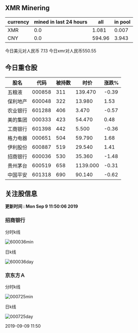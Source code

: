 ## XMR Minering

|currency|mined in last 24 hours|all|in pool|
|---|---|---|---|
|XMR|0.0|1.081|0.007|
|CNY|0.0|594.96|3.943|

今日美元对人民币 7.13	今日xmr对人民币550.55


## 今日重仓股 

|股名|代码|被持数|时价|涨跌%|
|---|---|---|---|---|
|五粮液|000858|311|139.470|-0.39|
|保利地产|600048|322|13.980|1.53|
|农业银行|601288|406|3.470|-0.57|
|美的集团|000333|423|54.470|0.48|
|工商银行|601398|442|5.500|-0.36|
|格力电器|000651|504|59.790|1.68|
|伊利股份|600887|519|29.540|1.41|
|招商银行|600036|530|35.360|-1.48|
|贵州茅台|600519|658|1139.000|-0.31|
|中国平安|601318|690|90.140|-0.62|

## 关注股信息
**更新时间 : Mon Sep  9 11:50:06 2019**
### 招商银行 
分时k线

![600036min](http://image.sinajs.cn/newchart/min/n/sh600036.gif)

日k线

![600036day](http://image.sinajs.cn/newchart/daily/n/sh600036.gif)

### 京东方Ａ 
分时k线

![000725min](http://image.sinajs.cn/newchart/min/n/sz000725.gif)

日k线

![000725day](http://image.sinajs.cn/newchart/daily/n/sz000725.gif)

2019-09-09 11:50